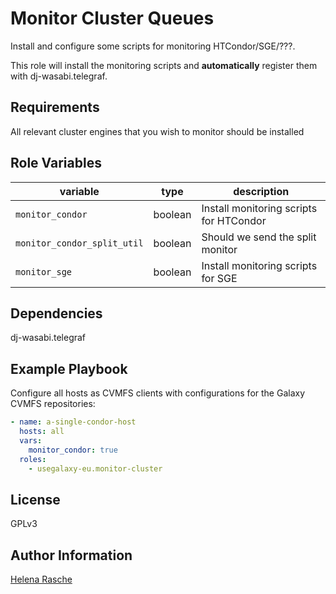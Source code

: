 # Monitor Cluster Queues

Install and configure some scripts for monitoring HTCondor/SGE/???.

This role will install the monitoring scripts and **automatically** register them with dj-wasabi.telegraf.

## Requirements

All relevant cluster engines that you wish to monitor should be installed

## Role Variables

variable                    | type    | description
---                         | ---     | ---
`monitor_condor` | boolean | Install monitoring scripts for HTCondor
`monitor_condor_split_util` | boolean | Should we send the split monitor
`monitor_sge` | boolean | Install monitoring scripts for SGE

Dependencies
------------

dj-wasabi.telegraf

Example Playbook
----------------

Configure all hosts as CVMFS clients with configurations for the Galaxy CVMFS repositories:

```yaml
- name: a-single-condor-host
  hosts: all
  vars:
    monitor_condor: true
  roles:
    - usegalaxy-eu.monitor-cluster
```

License
-------

GPLv3

Author Information
------------------

[Helena Rasche](https://github.com/erasche)
